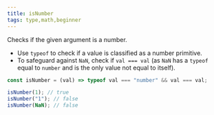 ```yaml
---
title: isNumber
tags: type,math,beginner
---
```


Checks if the given argument is a number.

- Use `typeof` to check if a value is classified as a number primitive.
- To safeguard against `NaN`, check if `val === val` (as `NaN` has a `typeof` equal to `number` and is the only value not equal to itself).

```js
const isNumber = (val) => typeof val === "number" && val === val;
```

```js
isNumber(1); // true
isNumber("1"); // false
isNumber(NaN); // false
```
